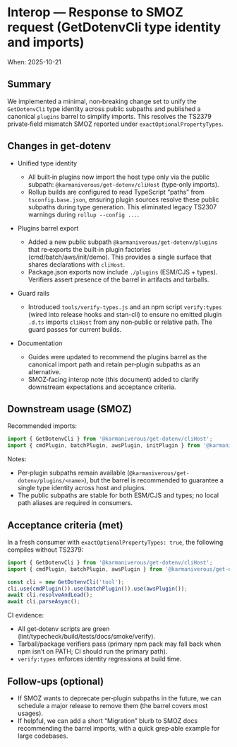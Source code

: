 # Interop — Response to SMOZ request (GetDotenvCli type identity and imports)

When: 2025-10-21

## Summary

We implemented a minimal, non‑breaking change set to unify the `GetDotenvCli` type identity across public subpaths and published a canonical `plugins` barrel to simplify imports. This resolves the TS2379 private‑field mismatch SMOZ reported under `exactOptionalPropertyTypes`.

## Changes in get-dotenv

- Unified type identity
  - All built‑in plugins now import the host type only via the public subpath:
    `@karmaniverous/get-dotenv/cliHost` (type‑only imports).
  - Rollup builds are configured to read TypeScript “paths” from `tsconfig.base.json`, ensuring plugin sources resolve these public subpaths during type generation. This eliminated legacy TS2307 warnings during `rollup --config ...`.

- Plugins barrel export
  - Added a new public subpath `@karmaniverous/get-dotenv/plugins` that re‑exports the built‑in plugin factories (cmd/batch/aws/init/demo). This provides a single surface that shares declarations with `cliHost`.
  - Package.json exports now include `./plugins` (ESM/CJS + types). Verifiers assert presence of the barrel in artifacts and tarballs.

- Guard rails
  - Introduced `tools/verify-types.js` and an npm script `verify:types` (wired into release hooks and stan-cli) to ensure no emitted plugin `.d.ts` imports `cliHost` from any non‑public or relative path. The guard passes for current builds.

- Documentation
  - Guides were updated to recommend the plugins barrel as the canonical import path and retain per‑plugin subpaths as an alternative.
  - SMOZ‑facing interop note (this document) added to clarify downstream expectations and acceptance criteria.

## Downstream usage (SMOZ)

Recommended imports:

```ts
import { GetDotenvCli } from '@karmaniverous/get-dotenv/cliHost';
import { cmdPlugin, batchPlugin, awsPlugin, initPlugin } from '@karmaniverous/get-dotenv/plugins';
```

Notes:
- Per‑plugin subpaths remain available (`@karmaniverous/get-dotenv/plugins/<name>`), but the barrel is recommended to guarantee a single type identity across host and plugins.
- The public subpaths are stable for both ESM/CJS and types; no local path aliases are required in consumers.

## Acceptance criteria (met)

In a fresh consumer with `exactOptionalPropertyTypes: true`, the following compiles without TS2379:

```ts
import { GetDotenvCli } from '@karmaniverous/get-dotenv/cliHost';
import { cmdPlugin, batchPlugin, awsPlugin } from '@karmaniverous/get-dotenv/plugins';

const cli = new GetDotenvCli('tool');
cli.use(cmdPlugin()).use(batchPlugin()).use(awsPlugin());
await cli.resolveAndLoad();
await cli.parseAsync();
```

CI evidence:
- All get‑dotenv scripts are green (lint/typecheck/build/tests/docs/smoke/verify).
- Tarball/package verifiers pass (primary npm pack may fall back when npm isn’t on PATH; CI should run the primary path).
- `verify:types` enforces identity regressions at build time.

## Follow‑ups (optional)

- If SMOZ wants to deprecate per‑plugin subpaths in the future, we can schedule a major release to remove them (the barrel covers most usages).
- If helpful, we can add a short “Migration” blurb to SMOZ docs recommending the barrel imports, with a quick grep‑able example for large codebases.
